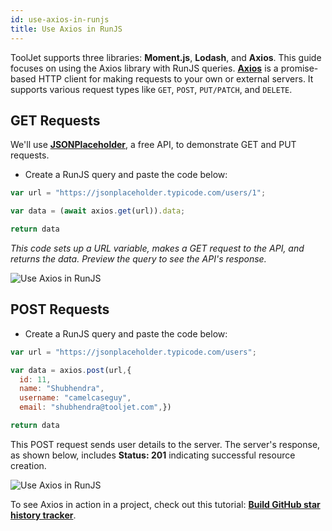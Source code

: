 ```yaml
---
id: use-axios-in-runjs
title: Use Axios in RunJS
---
```


ToolJet supports three libraries: **Moment.js**, **Lodash**, and **Axios**. This guide focuses on using the Axios library with RunJS queries. **[Axios](https://axios-http.com/docs/intro)** is a promise-based HTTP client for making requests to your own or external servers. It supports various request types like `GET`, `POST`, `PUT/PATCH`, and `DELETE`.

## GET Requests

We'll use **[JSONPlaceholder](https://jsonplaceholder.typicode.com/)**, a free API, to demonstrate GET and PUT requests.

- Create a RunJS query and paste the code below:

```javascript
var url = "https://jsonplaceholder.typicode.com/users/1";

var data = (await axios.get(url)).data;

return data
```

*This code sets up a URL variable, makes a GET request to the API, and returns the data. Preview the query to see the API's response.*

<div style={{textAlign: 'center'}}>

<img className="screenshot-full" src="/img/how-to/use-axios/get.png" alt="Use Axios in RunJS"/>

</div>

## POST Requests

- Create a RunJS query and paste the code below:

```javascript
var url = "https://jsonplaceholder.typicode.com/users";

var data = axios.post(url,{
  id: 11,
  name: "Shubhendra",
  username: "camelcaseguy",
  email: "shubhendra@tooljet.com",})

return data
```

This POST request sends user details to the server. The server's response, as shown below, includes **Status: 201** indicating successful resource creation.


<div style={{textAlign: 'center'}}>

<img className="screenshot-full" src="/img/how-to/use-axios/post.png" alt="Use Axios in RunJS"/>

</div>

To see Axios in action in a project, check out this tutorial:
**[Build GitHub star history tracker](https://blog.tooljet.com/build-github-stars-history-app-in-5-minutes-using-low-code/)**.


